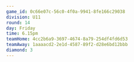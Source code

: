 ```yaml
---
game_id: 0c66e07c-56c0-4f0a-9941-8fe166c29038
division: U11
round: 14
day: Friday
time: 6.15pm
teamHome: 4cc2b6a9-3697-4674-8a79-254df4fd6d53
teamAway: 1aaaacd2-2e1d-4587-89f2-d28e6bd12bbb
diamond: 3
---
```

